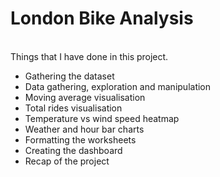 # London Bike Analysis
<br>
Things that I have done in this project.<br>

* Gathering the dataset<br>
* Data gathering, exploration and manipulation<br>
* Moving average visualisation<br>
* Total rides visualisation<br>
* Temperature vs wind speed heatmap<br>
* Weather and hour bar charts<br>
* Formatting the worksheets<br>
* Creating the dashboard<br>
* Recap of the project<br>
